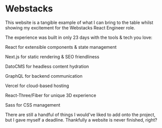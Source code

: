 # Webstacks

This website is a tangible example of what I can bring to the table whilst showing my excitement for the Webstacks React Engineer role.

The experience was built in only 23 days with the tools & tech you love:



React for extensible components & state management

Next.js for static rendering & SEO friendliness

DatoCMS for headless content hydration

GraphQL for backend communication

Vercel for cloud-based hosting

React-Three/Fiber for unique 3D experience

Sass for CSS management

There are still a handful of things I would've liked to add onto the project, but I gave myself a deadline. Thankfully a website is never finished, right?
